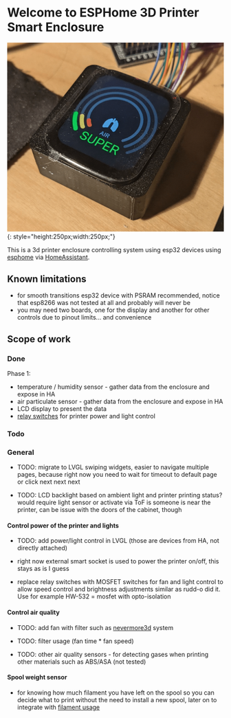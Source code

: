 # Welcome to ESPHome 3D Printer Smart Enclosure

![logo](./static/lcd_display-fs8.png){: style="height:250px;width:250px;"}

This is a 3d printer enclosure controlling system using esp32 devices using
[esphome](https://esphome.io/) via [HomeAssistant](https://www.home-assistant.io/).

## Known limitations

- for smooth transitions esp32 device with PSRAM recommended,
  notice that esp8266 was not tested at all and probably will never be
- you may need two boards, one for the display and another for other controls due to pinout limits... and convenience

## Scope of work

### Done

Phase 1:

- temperature / humidity sensor - gather data from the enclosure and expose in HA
- air particulate sensor - gather data from the enclosure and expose in HA
- LCD display to present the data
- [relay switches](https://devices.esphome.io/devices/Generic-Relay)
  for printer power and light control

### Todo

### General

- TODO: migrate to LVGL swiping widgets, easier to navigate multiple pages,
  because right now you need to wait for timeout to default page or click next next next

- TODO: LCD backlight based on ambient light and printer printing status? would require light sensor
  or activate via ToF is someone is near the printer, can be issue with the doors of the cabinet, though

#### Control power of the printer and lights

- TODO: add power/light control in LVGL (those are devices from HA, not directly attached)

- right now external smart socket is used to power the printer on/off, this stays as is I guess

- replace relay switches with MOSFET switches for fan and light control to allow
  speed control and brightness adjustments similar as
  rudd-o did it. Use for example HW-532 = mosfet with opto-isolation

#### Control air quality

- TODO: add fan with filter such as [nevermore3d](https://github.com/nevermore3d) system

- TODO: filter usage (fan time * fan speed)

- TODO: other air quality sensors - for detecting gases when printing other materials such as ABS/ASA (not tested)

#### Spool weight sensor

- for knowing how much filament you have left on the spool so you can decide what to print without
  the need to install a new spool, later on to integrate with [filament usage](https://github.com/nvtkaszpir/3d-print/tree/main/filament-usage)
